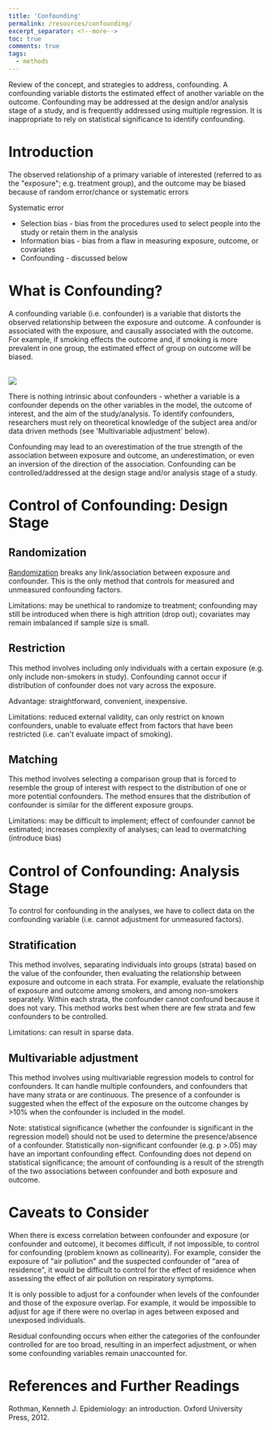 ```yaml
---
title: 'Confounding'
permalink: /resources/confounding/
excerpt_separator: <!--more-->
toc: true
comments: true
tags:
  - methods
---
```



Review of the concept, and strategies to address, confounding. 
A confounding variable distorts the estimated effect of another variable on the outcome. Confounding may be addressed at the design and/or analysis stage of a study, and is frequently addressed using multiple regression. It is inappropriate to rely on statistical significance to identify confounding. 

<!--more-->

# Introduction
The observed relationship of a primary variable of interested (referred to as the "exposure"; e.g. treatment group), and the outcome may be biased because of random error/chance or systematic errors

Systematic error 
- Selection bias - bias from the procedures used to select people into the study or retain them in the analysis
- Information bias - bias from a flaw in measuring exposure, outcome, or covariates 
- Confounding - discussed below


# What is Confounding?
A confounding variable (i.e. confounder) is a variable that distorts the observed relationship between the exposure and outcome. A confounder is associated with the exposure, and causally associated with the outcome. For example, if smoking effects the outcome and, if smoking is more prevalent in one group, the estimated effect of group on outcome will be biased.

<br/><img src='/images/posts/confounder/confounder.JPG'><br/>

There is nothing intrinsic about confounders - whether a variable is a confounder depends on the other variables in the model, the outcome of interest, and the aim of the study/analysis. To identify confounders, researchers must rely on theoretical knowledge of the subject area and/or data driven methods (see 'Multivariable adjustment' below). 

Confounding may lead to an overestimation of the true strength of the association between exposure and outcome, an underestimation, or even an inversion of the direction of the association. Confounding can be controlled/addressed at the design stage and/or analysis stage of a study.

# Control of Confounding: Design Stage

## Randomization
[Randomization](/resources/rct2_randomization/) breaks any link/association between exposure and confounder. This is the only method that controls for measured and unmeasured confounding factors. 

Limitations: may be unethical to randomize to treatment; confounding may still be introduced when there is high attrition (drop out); covariates may remain imbalanced if sample size is small.



## Restriction
This method involves including only individuals with a certain exposure (e.g. only include non-smokers in study). Confounding cannot occur if distribution of confounder does not vary across the exposure.

Advantage: straightforward, convenient, inexpensive.

Limitations: reduced external validity, can only restrict on known confounders, unable to evaluate effect from factors that have been restricted (i.e. can't evaluate impact of smoking).



## Matching
This method involves selecting a comparison group that is forced to resemble the group of interest with respect to the distribution of one or more potential confounders. The method ensures that the distribution of confounder is similar for the different exposure groups. 

Limitations: may be difficult to implement; effect of confounder cannot be estimated; increases complexity of analyses; can lead to overmatching (introduce bias)



# Control of Confounding: Analysis Stage
To control for confounding in the analyses, we have to collect data on the confounding variable (i.e. cannot adjustment for unmeasured factors).

## Stratification
This method involves, separating individuals into groups (strata) based on the value of the confounder, then evaluating the relationship between exposure and outcome in each strata. For example, evaluate the relationship of exposure and outcome among smokers, and among non-smokers separately. Within each strata, the confounder cannot confound because it does not vary. This method works best when there are few strata and few confounders to be controlled. 

Limitations: can result in sparse data. 


## Multivariable adjustment 
This method involves using multivariable regression models to control for confounders. It can handle multiple confounders, and confounders that have many strata or are continuous. The presence of a confounder is suggested when the effect of the exposure on the outcome changes by >10% when the confounder is included in the model. 

Note: statistical significance (whether the confounder is significant in the regression model) should not be used to determine the presence/absence of a confounder. Statistically non-significant confounder (e.g. p >.05) may have an important confounding effect. Confounding does not depend on statistical significance; the amount of confounding is a result of the strength of the two associations between confounder and both exposure and outcome.


# Caveats to Consider 
When there is excess correlation between confounder and exposure (or confounder and outcome), it becomes difficult, if not impossible, to control for confounding (problem known as collinearity). For example, consider the exposure of "air pollution" and the suspected confounder of "area of residence", it would be difficult to control for the effect of residence when assessing the effect of air pollution on respiratory symptoms.

It is only possible to adjust for a confounder when levels of the confounder and those of the exposure overlap. For example, it would be impossible to adjust for age if there were no overlap in ages between exposed and unexposed individuals.

Residual confounding occurs when either the categories of the confounder controlled for are too broad, resulting in an imperfect adjustment, or when some confounding variables remain unaccounted for.


# References and Further Readings 
Rothman, Kenneth J. Epidemiology: an introduction. Oxford University Press, 2012.
